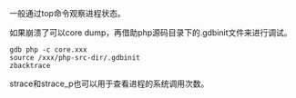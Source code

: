 

一般通过top命令观察进程状态。

如果崩溃了可以core dump，再借助php源码目录下的.gdbinit文件来进行调试。

```shell
gdb php -c core.xxx
source /xxx/php-src-dir/.gdbinit
zbacktrace
```

strace和strace_p也可以用于查看进程的系统调用次数。